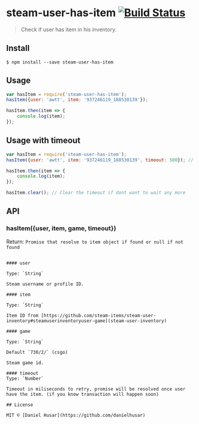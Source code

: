 # steam-user-has-item [![Build Status](https://travis-ci.org/steam-items/steam-user-has-item.svg?branch=master)](https://travis-ci.org/steam-items/steam-user-has-item)

> Check if user has item in his inventory.


## Install

```
$ npm install --save steam-user-has-item
```


## Usage

```js
var hasItem = require('steam-user-has-item');
hasItem({user: 'awtt', item: '937246119_188530139'});

hasItem.then(item => {
	console.log(item);
});
```

## Usage with timeout

```js
var hasItem = require('steam-user-has-item');
hasItem({user: 'awtt', item: '937246119_188530139', timeout: 500}); // Will retry every 500milisconds if user have the item

hasItem.then(item => {
	console.log(item);
});

hasItem.clear(); // Clear the timeout if dont want to wait any more
```


## API

### hasItem({user, item, game, timeout})
Return: `Promise that resolve to item object if found or null if not found`
```

#### user

Type: `String`

Steam username or profile ID.

#### item

Type: `String`

Item ID from [https://github.com/steam-items/steam-user-inventory#steamuserinventoryuser-game](steam-user-inventory)

#### game

Type: `String`

Default `730/2/` (csgo)

Steam game id.

#### timeout
Type: `Number`

Timeout in miliseconds to retry, promise will be resolved once user have the item. (if you know transaction will happen soon)

## License

MIT © [Daniel Husar](https://github.com/danielhusar)
